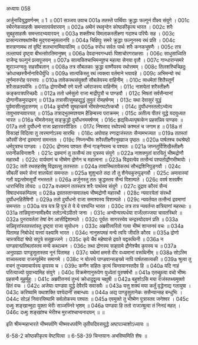 अध्यायः 058

अर्जुनादियुद्धवर्णनम् ॥ 1 ॥
001	सञ्जय उवाच 
001a	ततस्ते पार्थिवाः क्रुद्धाः फल्गुनं वीक्ष्य संयुगे ।
001c	रथैरनेकसाहस्रैः समन्तात्पर्यवारयन् ॥
002a	अथैनं रथवृन्देन कोष्ठकीकृत्य भारत ।
002c	शरैः सुबहुसाहस्रैः समन्तादभ्यवारयन् ॥
003a	शक्तीश्च विमलाकस्तीक्ष्णा गदाश्च परिघैः सह ।
003c	प्रासान्परश्वथांश्चैव मुद्गरान्मुसलानपि ॥
004a	चिक्षिपुः समरे क्रुद्धाः फल्गुनस्य रथं प्रति ।
004c	शस्त्राणामथ तां वृष्टिं शलभानामिवायतिम् ॥
005a	रुरोध सर्वतः पार्थः शरैः कनकभूषणैः ।
005c	तत्र तल्लाघवं दृष्ट्वा बीभत्सोरतिमानुषम् ॥
006a	देवदानवगन्धर्वाः पिशाचोरगराक्षसाः ।
006c	साधुसाध्विति राजेन्द्र फल्गुनं प्रत्यपूजयन् ॥
007a	सात्यकिश्चाभिमन्युश्च महत्या सेनया वृतौ ।
007c	गान्धारान्समरे शूराञ्जग्मतुः सहसौबलान् ॥
008a	तत्र सौबलकाः क्रुद्धा वार्ष्णेयस्य रथोत्तमम् ।
008c	तिलशश्चिच्छिदुः क्रोधाच्छस्त्रैर्नानाविधैर्युधि ॥
009a	सात्यकिस्तु रथं त्यक्त्वा वर्तमाने भयावहे ।
009c	अभिमन्यो रथं तूर्णमारुरोह परन्तपः ॥
010a	तावेकरथसंयुक्तौ सौबलेयस्य वाहिनीम् ।
010c	व्यधमेतां शितैस्तूर्णं शरैःसन्नतपर्वभिः ॥
011a	द्रोणभीष्मौ रणे यत्तौ धर्मराजस्य वाहिनीम् ।
011c	नाशयेतां शरैस्तीक्ष्णैः कङ्कपत्रपरिच्छदैः ॥
012a	ततो धर्मसुतो राजा माद्रीपुत्रौ च पाण्डवौ ।
012c	मिषतां सर्वसैन्यानां द्रोणानीकमुपाद्रवन् ॥
013a	तत्रासीत्सुमहद्युद्धं तुमुलं रोमहर्षणम् ।
013c	यथा देवासुरं युद्धं पूर्वमासीत्सुदारुणम् ॥
014a	कुर्वाणौ सुमहत्कर्म भीमसेनघटोत्कचौ ।
014c	दुर्योधनस्ततोऽभ्येत्य तावुभावप्यवारयत् ॥
015a	तत्राद्भुतमपश्याम हैडिम्बस्य पराक्रमम् ।
015c	अतीत्य पीतरं युद्धे यदयुध्यत भारत ॥
016a	भीमसेनस्तु सङ्क्रुद्धो दुर्योधनममर्षणम् ।
016c	हृद्यविध्यत्पृषत्केन प्रहसन्निव पाण्डवः ॥
017a	ततो दुर्योधनो राजा प्रहारवरपीडितः ।
017c	निषसाद रथोपस्थे कश्मलं च जगाम ह ॥
018a	तं विसञ्ज्ञं विदित्वा तु त्वरमाणोऽस्य सारथिः ।
018c	अपोवाह रणाद्राजंस्ततः सैन्यमभज्यत ॥
019a	ततस्तां कौरवीं सेनां द्रवमाणां समन्ततः ।
019c	निघ्नन्भीमः शरैस्तीक्ष्णैरनुवव्राज पृष्ठतः ॥
020a	पार्षतश्च रथश्रेष्ठो धर्मपुत्रश्च पाण्डवः ।
020c	द्रोणस्य पश्यतः सैन्यं गाङ्गेयस्य च पश्यतः ॥
021a	जघ्नतुर्विशिखैस्तीक्ष्णैः परानीकविनाशनैः ।
021c	द्रवमाणं तु तत्सैन्यं तव पुत्रस्य संयुगे ॥
022a	नाशक्नुतां वारयितुं भीष्मद्रोणौ महारथौ ।
022c	वार्यमाणं च भीष्मेण द्रोणेन च महात्मना ॥
023a	विद्रवत्येव तत्सैन्यं पश्यतोर्द्रोणभीष्मयोः ।
023c	ततो रथसहस्रेषु विद्रवत्सु ततस्ततः ॥
024a	तावास्थितावेकरथं सौभद्रशिनिपुङ्गवौ ।
024c	सौबलीं समरे सेनां शातयेतां समन्ततः ॥
025a	शुशुभाते तदा तौ तु शैनेयकुरुपुङ्गवौ ।
025c	अमावास्यां गतौ यद्वत्सोमसूर्यौ नभस्तले ॥
026a	अर्जुनस्तु ततः क्रुद्धस्तव सैन्यं विशाम्पते ।
026c	ववर्ष शरवर्षेण धाराभिरिव तोयदः ॥
027a	वध्यमानं ततस्तत्र शरैः पार्थस्य संयुगे ।
027c	दुद्राव कौरवं सैन्यं विषादभयकम्पितम् ॥
028a	द्रवतस्तान्समालक्ष्य भीष्मद्रोणौ महारथौ ।
028c	न्यवारयेतां संरब्धौ दुर्योधनहितैषिणौ ॥
029a	ततो दुर्योधनो राजा समाश्वस्य विशाम्पते ।
029c	न्यवर्तयत तत्सैन्यं द्रवमाणां समन्ततः ॥
030a	यत्र यत्र हि पुत्रं ते ये ये पश्यन्ति भारत ।
030c	तत्र तत्र न्यवर्तन्त क्षत्रियाणां महरथाः ॥
031a	तान्निवृत्तान्समीक्ष्यैव ततोऽन्येऽपीतरे जनाः ।
031c	अन्योन्यस्पर्धया राजँल्लज्जया चावतस्थिरे ॥
032a	पुनरावर्ततां तेषां वेग आसीद्विशाम्पते ।
032c	पूर्यतः सागरस्येव चन्द्रस्योदयनं प्रति ॥
033a	सन्निवृत्तांस्ततस्तांस्तु दृष्ट्वा राजा सुयोधनः ।
033c	अब्रवीत्त्वरितो गत्वा भीष्मं शान्तनवं वचः ॥
034a	पितामह निबोधेदं यत्त्वां वक्ष्यामि भारत ।
034c	नानुरूपमहं मन्ये त्वयि जीवति कौरव ॥
035a	द्रोणो चास्त्रविदां श्रेष्ठे सपुत्रे ससुहृज्जने ।
035c	कृपे चैव महेष्वासे द्रवते यद्वरूथिनी ॥
036a	न पाण्डवान्प्रतिबलांस्तव मन्ये कथञ्चन ।
036c	तथा द्रोणस्य सङ्ग्रामे द्रौणेश्चैव कृपस्य च ॥
037a	अनुग्राह्याः पाण्डुसुतास्तव नूनं पितामह ।
037c	यथेमां क्षमसे वीर वध्यमानां वरूथिनीम् ॥ 
038a	सोऽस्मि वाच्यस्त्वया राजन्पूर्वमेव समागमे ।
038c	न योत्स्ये पाण्डवान्सङ्ख्ये नापि पार्षतसात्यकी ॥
039a	श्रुत्वा तु वचनं तुभ्यमाचार्यस्य कृपस्य च ।
039c	कर्णेन सहितः कृत्यं चिन्तयानस्तदैव हि ॥
040a	यदि नाहं परित्याज्यो युवाभ्यामिह संयुगे ।
040c	विक्रमेणानुरूपेण युध्येतां पुरुषर्षभौ ॥
041a	एतच्छ्रुत्वा वचो भीष्मः प्रहसन्वै मुहुर्मुहुः ।
041c	अब्रवीत्तनयं तुभ्यं क्रोधादुद्वृत्य चक्षुषी ॥
042a	बहुशोऽसि मया राजंस्तथ्यमुक्तो हितं वचः ।
042c	अजेयाः पाण्डवा युद्धे देवैरपि सवासवैः ॥
043a	यत्तु शक्यं मया कर्तुं वृद्धेनाद्य गतायुषा ।
043c	करिष्यामि यथाशक्ति पश्येदानीं सबान्धवः ॥
044a	अद्य पाण्डुसुतानेकः ससैन्यान्सह बन्धुभिः ।
044c	सोऽहं निवारयिष्यामि सर्वलोकस्य पश्यतः ॥
045a	एवमुक्ते तु भीष्मेण पुत्रास्तव जनेश्वर ।
045c	दध्मुः शङ्खान्मुदा युक्ता भेरीः सञ्जघ्निरे भृशम् ॥
046a	पाण्डवा हि ततो राजञ्श्रुत्वा तं निनदं महत् ।
046c	दध्मुः शङ्खांश्च भेरीश्च मुरजांश्चाप्यनादयन् ॥ ॥

इति श्रीमन्महाभारते भीष्मपर्वणि भीष्मवधपर्वणि तृतीयदिवसयुद्धे अष्टपञ्चाशोऽध्यायः ॥

6-58-2 कोष्ठकीकृत्य वेष्टयित्वा ॥ 6-58-39 चिन्तयानः अभविष्यमिति शेषः ॥
